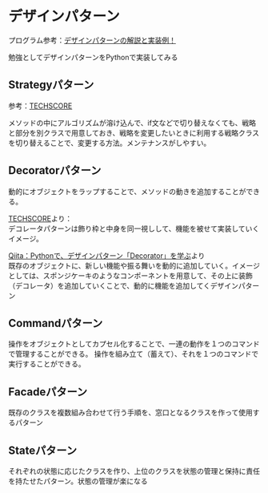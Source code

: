 # デザインパターン

プログラム参考：[デザインパターンの解説と実装例！](https://www.mum-meblog.com/entry/study/design-pattern)

勉強としてデザインパターンをPythonで実装してみる

## Strategyパターン

参考：[TECHSCORE](https://www.techscore.com/tech/DesignPattern/Strategy)

メソッドの中にアルゴリズムが溶け込んで、if文などで切り替えなくても、戦略と部分を別クラスで用意しておき、戦略を変更したいときに利用する戦略クラスを切り替えることで、変更する方法。メンテナンスがしやすい。

## Decoratorパターン

動的にオブジェクトをラップすることで、メソッドの動きを追加することができる。

[TECHSCORE](https://www.techscore.com/tech/DesignPattern/Decorator)より：  
デコレータパターンは飾り枠と中身を同一視しして、機能を被せて実装していくイメージ。

[Qiita：Pythonで、デザインパターン「Decorator」を学ぶ](https://qiita.com/ttsubo/items/6f1569425644054dd079)より  
既存のオブジェクトに、新しい機能や振る舞いを動的に追加していく。イメージとしては、スポンジケーキのようなコンポーネントを用意して、その上に装飾（デコレータ）を追加していくことで、動的に機能を追加してくデザインパターン

## Commandパターン

操作をオブジェクトとしてカプセル化することで、一連の動作を１つのコマンドで管理することができる。
操作を組み立て（蓄えて）、それを１つのコマンドで実行することができる。

## Facadeパターン

既存のクラスを複数組み合わせて行う手順を、窓口となるクラスを作って使用するパターン

## Stateパターン

それぞれの状態に応じたクラスを作り、上位のクラスを状態の管理と保持に責任を持たせたパターン。状態の管理が楽になる
